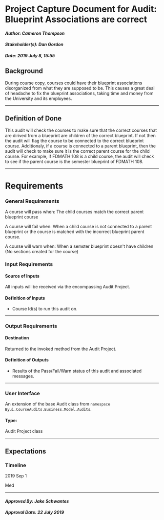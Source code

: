 # Project Capture Document for Audit: Blueprint Associations are correct 
#### *Author: Cameron Thompson*
#### *Stakeholder(s): Dan Gordon*
#### *Date: 2019 July 8, 15:55*
## Background
<!-- 
Explain the context of the problem.
Explain key terms/words, words that may be unfamiliar to a new hire.
Do Example: 
    
    Corey and his team have been manually going through the html for all images in canvas and entering alt image text.
    This has been very time consuming.
Don't Example:
    Without project templates, we have been left with readmes that share all different kinds of data, and some of them were missing key
    points of data. Additionally, we have no standard for code templates. We don't want to add a lot of overhead to setting up a project
    with templates and code setup.
-->
During course copy, courses could have their blueprint associations disorganized from what they are supposed to be. This causes a great deal of headache to fix the blueprint associations, taking time and money from the University and its employees. 

-----
## Definition of Done
<!-- 
What is/are the project outcome(s)?
("Can you give me one sentence describing what you want done?")
We are trying to clean up the yard by Mow, Edge, and Rake.
Do Example:
    We are creating a tool to find all images that are in need of alt text in canvas 
    which will automate this process by showing an image and prompting for alt text.
Don't Example 2:
    We are using yeoman to create a generator that will add all needed documentation and
    set up the code with all needed scripts, templates, and integrations.
-->
This audit will check the courses to make sure that the correct courses that are dirived from a blueprint are children of the correct blueprint. If not then the audit will flag the course to be connected to the correct blueprint course. Additionaly, if a course is connected to a parent blueprint, then the audit will check to make sure it is the correct parent course for the child course. For example, if FDMATH 108 is a child course, the audit will check to see if the parent course is the semester blueprint of FDMATH 108.

-----
# Requirements
### General Requirements
<!-- What counts as pass/fail/warn? -->
A course will pass when: The child courses match the correct parent blueprint course

A course will fail when: When a child course is not connected to a parent blueprint or the course is matched with the incorrect blueprint parent course.

A course will warn when: When a semster blueprint doesn't have children (No sections created for the course)
### Input Requirements
#### Source of Inputs
All inputs will be received via the encompassing Audit Project.
#### Definition of Inputs
<!-- TBD: do not fill out just yet -->
- Course Id(s) to run this audit on.
---
### Output Requirements
#### Destination
Returned to the invoked method from the Audit Project.
#### Definition of Outputs
<!-- TBD: do not fill out just yet -->
- Results of the Pass/Fail/Warn status of this audit and associated messages.
---
### User Interface
An extension of the base Audit class from `namespace Byui.CourseAudits.Business.Model.Audits`.
#### Type:
Audit Project class

-----
## Expectations
### Timeline
<!-- What is the deadline? 2019 Sep 1? -->
2019 Sep 1
<!-- What priority is this audit? -->
Med

-----
#### *Approved By: Jake Schwantes* 
#### *Approval Date: 22 July 2019*
